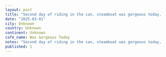 ```yaml
---
layout: post
title: "Second day of riding in the can, steamboat was gorgeous today, busy. but blue skies for days. Apres in the sun is one of lifeâs great pleasures, especially with two of your best pals."
date: "2025-03-01"
city: Unknown
country: Unknown
continent: Unknown
cafe_name: Was Gorgeous Today
notes: "Second day of riding in the can, steamboat was gorgeous today, busy. but blue skies for days. Apres in the sun is one of lifeâs great pleasures, especially with two of your best pals."
published: 1
---
```

